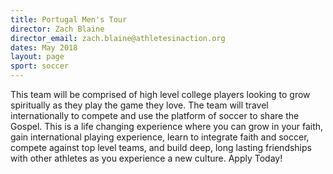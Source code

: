 ```yaml
---
title: Portugal Men's Tour
director: Zach Blaine
director_email: zach.blaine@athletesinaction.org
dates: May 2018
layout: page
sport: soccer
---
```

This team will be comprised of high level college players looking to grow spiritually as they play the game they love. The team will travel internationally to compete and use the platform of soccer to share the Gospel. This is a life changing experience where you can grow in your faith, gain international playing experience, learn to integrate faith and soccer, compete against top level teams, and build deep, long lasting friendships with other athletes as you experience a new culture. Apply Today!